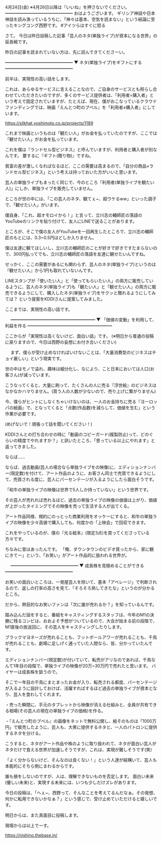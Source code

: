 4月24日(金) ※4月26日以降は『いいね』を押さないでください。
━━━━━━━━━━━━━━━━
おはようございます。
ギリシア神話や日本神話を読み漁っているうちに、「神々は基本、空気を読まない」という結論に至ったキングコング西野です。
#アイツらはすぐに怒る

さて。
今日は昨日投稿した記事「芸人のネタ(単独ライブ)が資本になる世界」の延長戦です。

昨日の記事を読まれていない方は、先に読んできてくださーい。

━━━━━━━━━━━━━━━━
▼ ネタ(単独ライブ)をギフトにする
━━━━━━━━━━━━━━━━

前半は、実現性の高い話をします。

これは、あらゆるサービスに言えることなので、ご自身のサービスとも照らし合わせていただきたいのですが、多くのサービス提供者は、「利用者=購入者」という考えで固定されていますが、たとえば、現在、僕がおこなっているクラウドファンディングでは、映画『えんとつ町のプペル』を「利用者≠購入者」にしています。

https://silkhat.yoshimoto.co.jp/projects/1189

これまで映画というものは「観たい人」がお金を払っていたのですが、ここでは「観せたい人」がお金を払っています。

これを僕は『ランドセル型ビジネス』と呼んでいますが、利用者と購入者が別なんです。
要するに『ギフト(贈り物)』ですね。

貧富の差が激しくなればなるほど、ここの需要は高まるので、「自分の商品×ランドセル型ビジネス」という考えは持っておいた方がいいと思います。

芸人の単独ライブもまったく同じで、今のところ「利用者(単独ライブを観たい人)」にしか、単独ライブを販売していません。

ところが世の中には、「この芸人のネタ、観てぇ~、超ウケるww」といった調子で、「観せたい人」がいます。

僕自身、「これ、超オモロイから！」と言って、立川志の輔師匠の落語のYouTubeのリンクを貼り付けて、友人にLINEで送ることがあります。

ところが、そこで僕の友人がYouTubeを一回再生したところで、立川志の輔師匠のもとには、0.3~0.5円ほどしか入りません。

僕は友達に観てほしいし、立川志の輔師匠のことが好きで好きですたまらないので、300円払ってでも、立川志の輔師匠の落語を友達に観せたいんですね。

せっかく、ここの需要があるにも関わらず、芸人のネタ(単独ライブ)というのは『観せたい人』から1円も取れていないんです。

LINEスタンプが「使いたい人」と「使ってもらいたい人」の両方に販売しているように、芸人のネタ(単独ライブ)も「観たい人」と「観せたい人」の両方に販売できるようにして、購入したネタ(単独ライブ)をサクッと贈れるようにしてみては？ という提案をKDDIさんに提案してみました。

ここまでは、実現性の高い話です。

　
━━━━━━━━━━━━━━━━━━━━
▼ 「価値の変動」を利用して、利益を作る
━━━━━━━━━━━━━━━━━━━━

ここからが「実現性は高くないけど、面白い話」です。
(※明日から普通の投稿に戻りますので、今日は西野の妄想にお付き合いください)

　
まず、僕らが受け止めなければいけないことは、「大量消費型のビジネスはチョイ厳しい」という現実です。

世の中はモノで溢れ、趣味は細分化し、なにより、こと日本においては人口(お客さん)が減っています。

こうなってくると、大量に刷って、たくさんの人に売る『浮世絵』のビジネスはなかなかハマりません。(買う人の人数が少ないので、売り上げに繋がりません)

今、僕らがヒントにしなくちゃいけないのは、一人のお金持ちに売る『ヨーロッパの絵画』で、となってくると「点数(作品数)を減らして、価値を生む」という作業が必要です。

(めげないで！頑張って話を聞いてください！)

KDDIさんとの打ち合わせの時に「動画のコピーガード(複製防止)って、どのぐらいの精度でやれますか？」と訊いたところ、「思っている以上にやれます」と返ってきました。

ならば……

ならば、過去動画(芸人の場合なら単独ライブをの映像)に、エディションナンバー(現定数)を付けて、アート作品のように、お客さん同士で売買できるようにして、売買される度に、芸人にパーセンテージが入るようにしたら面白そうです。

「和牛の単独ライブの映像は世界で5人しか持っていない」という世界です。

その芸人が売れれば売れるほど、過去の単独ライブの映像の価値は上がり、価値が上がったタイミングでその映像を売って生活する人が出てくる。

アート作品同様、規約にのっとった商業利用をオッケーにすると、和牛の単独ライブの映像を少々高値で購入しても、何度かの「上映会」で回収できます。

これをやっているのが、僕の『光る絵本』(限定3点)を買ってくださっている方々です。

ちなみに昔はあったんです。
「俺、ダウンタウンのビデオ買ったから、家に観にきてー」という、「お笑い」がアート作品的に扱われる世界が。

　
━━━━━━━━━━━━━━━━
▼ 成長株を見極めることができる━━━━━━━━━━━━━━━━

お笑いの面白いところは、一発屋芸人を除いて、基本「アベレージ」で判断されるので、返しの打率の高さを見て、「そろそろ熟してきたな」というのが分かるところ。

だから、熱狂的なお笑いファンは「次に誰が売れるか？」を知っているんです。

踏み込んだ話をすると、番組をキャスティングするスタッフは、今年のM1の決勝に残るコンビは、おおよそ予想がついているので、大会が始まる前の段階で、M1直後の放送回に、その芸人をキャスティングしたりします。

ブラックマヨネーズが売れることも、フットボールアワーが売れることも、千鳥が売れることも、劇場に足しげく通っていた人間なら、皆、分かっていたんです。

エディションナンバー(現定数)が付いていて、転売がアリなのであれば、千鳥なんて1年目の段階で、単独ライブの映像が20万~30万円で売れたと思います。
バイヤーは成長株を狙うので。

そこで一年目の千鳥にまとまったお金が入り、転売される都度、パーセンテージが入るように設計しておけば、活躍すればするほど過去の単独ライブが資本となり、芸人を食わしてくれます。

・売った瞬間に、手元のタブレットから映像が消える仕組みと、全員が共有できる相場(その芸人の現在の単独ライブの価格)を作る。

・『えんとつ町のプペル』の画像をネットで無料公開し、絵そのものは「1000万円」で販売したように、芸人も、大衆に提供するネタと、一人のパトロンに提供するネタを分ける。

こうすると、ネタがアート作品や株のように取り扱われて、ネタが面白い芸人がネタだけで食える世界が加速しそうですが、これは、実現が難しそうです(笑)

「よく分からないけど、そんなのは良くない！」という人達が結構いて、芸人も本能的にそちら側にまわるからです。

誰も損をしないのですが、人は、理解できないものを否定します。
面白い未来(優しい未来)と、実現する未来には、いつも少しだけズレがあります。

今日の投稿は、「へぇ~、西野って、そんなことを考えてるんだなぁ。その発想、何かに転用できないかなぁ？」という感じで、受け止めていただけると嬉しいです。

明日からは、また真面目に投稿します。

現場からは以上でーす。

https://nishino.thebase.in/
